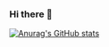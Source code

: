 ### Hi there 👋

[![Anurag's GitHub stats](https://github-readme-stats.vercel.app/api?username=lzhnb)](https://github.com/anuraghazra/github-readme-stats)



<!--
**lzhnb/lzhnb** is a ✨ _special_ ✨ repository because its `README.md` (this file) appears on your GitHub profile.

Here are some ideas to get you started:

- 🔭 I’m currently working on ...
- 🌱 I’m currently learning ...
- 👯 I’m looking to collaborate on ...
- 🤔 I’m looking for help with ...
- 💬 Ask me about ...
- 📫 How to reach me: ...
- 😄 Pronouns: ...
- ⚡ Fun fact: ...
-->
